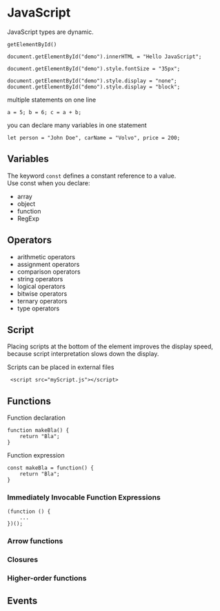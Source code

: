 # JavaScript

JavaScript types are dynamic.  

`getElementById()`  

```
document.getElementById("demo").innerHTML = "Hello JavaScript";

document.getElementById("demo").style.fontSize = "35px";

document.getElementById("demo").style.display = "none";
document.getElementById("demo").style.display = "block";
```

multiple statements on one line
```
a = 5; b = 6; c = a + b;
```

you can declare many variables in one statement
```
let person = "John Doe", carName = "Volvo", price = 200;
```

## Variables

The keyword `const` defines a constant reference to  a value.  
Use const when you declare:
- array
- object
- function
- RegExp

## Operators
- arithmetic operators
- assignment operators
- comparison operators
- string operators
- logical operators
- bitwise operators
- ternary operators
- type operators

## Script
Placing scripts at the bottom of the <body> element improves the display speed, because script interpretation slows down the display.  

Scripts can be placed in external files  
```
 <script src="myScript.js"></script> 
```

## Functions
Function declaration
```
function makeBla() {
	return "Bla";
}
```

Function expression
```
const makeBla = function() {
	return "Bla";
}
```

### Immediately Invocable Function Expressions
```
(function () {
	...
})();
```

### Arrow functions

### Closures

### Higher-order functions

## Events
